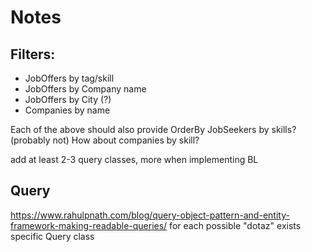 # Notes  

## Filters:

- JobOffers by tag/skill
- JobOffers by Company name
- JobOffers by City (?)
- Companies by name

Each of the above should also provide OrderBy
JobSeekers by skills? (probably not)
How about companies by skill?

add at least 2-3 query classes, more when implementing BL

## Query
https://www.rahulpnath.com/blog/query-object-pattern-and-entity-framework-making-readable-queries/
for each possible "dotaz" exists specific Query class
